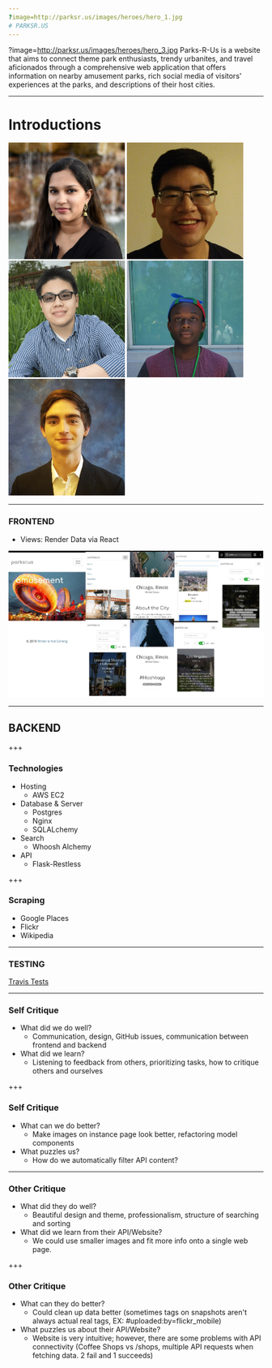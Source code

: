 ```yaml
---
?image=http://parksr.us/images/heroes/hero_1.jpg
# PARKSR.US
---
```

?image=http://parksr.us/images/heroes/hero_3.jpg
Parks-R-Us is a website that aims to connect theme park enthusiasts, trendy urbanites, and travel aficionados through a comprehensive web application that offers information on nearby amusement parks, rich social media of visitors' experiences at the parks, and descriptions of their host cities.

---

# Introductions
<img src="https://raw.githubusercontent.com/aish12/parksrus/master/frontend/parksrus-frontend/build/images/avatars/aish.jpg" width=230 height=230/> <img src="https://raw.githubusercontent.com/aish12/parksrus/master/frontend/parksrus-frontend/build/images/avatars/ben.jpg" width=230 height=230/> <img src="https://raw.githubusercontent.com/aish12/parksrus/master/frontend/parksrus-frontend/build/images/avatars/daniel.png" width=230 height=230/>
<img src="https://raw.githubusercontent.com/aish12/parksrus/master/frontend/parksrus-frontend/build/images/avatars/denalex.jpg" width=230 height=230/> <img src="https://raw.githubusercontent.com/aish12/parksrus/master/frontend/parksrus-frontend/build/images/avatars/trenton.jpg" width=230 height=230/>



---

### FRONTEND

- Views: Render Data via React

![parksr.us UI](https://github.com/aish12/parksrus/raw/master/images/mobile-hero.jpg)

---

## BACKEND

+++

### Technologies

- Hosting
    - AWS EC2
- Database & Server
    - Postgres
    - Nginx
    - SQLALchemy
- Search
    - Whoosh Alchemy
- API
    - Flask-Restless

+++

### Scraping

- Google Places
- Flickr
- Wikipedia

---

### TESTING

[Travis Tests](https://travis-ci.org/aish12/parksrus)



---

### Self Critique
- What did we do well?
    - Communication, design, GitHub issues, communication between frontend and backend
- What did we learn?
    - Listening to feedback from others, prioritizing tasks, how to critique others and ourselves

+++
### Self Critique

- What can we do better?
    - Make images on instance page look better, refactoring model components
- What puzzles us?
    - How do we automatically filter API content?

---

### Other Critique
- What did they do well?
    - Beautiful design and theme, professionalism, structure of searching and sorting
- What did we learn from their API/Website?
    - We could use smaller images and fit more info onto a single web page. 

+++

### Other Critique
- What can they do better?
    - Could clean up data better (sometimes tags on snapshots aren't always actual real tags, EX: #uploaded:by=flickr_mobile) 
- What puzzles us about their API/Website?
    - Website is very intuitive; however, there are some problems with API connectivity (Coffee Shops vs /shops, multiple API requests when fetching data. 2 fail and 1 succeeds)
